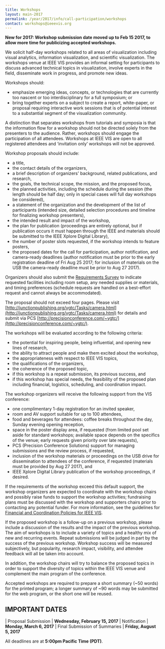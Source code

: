 ```yaml
---
title: Workshops
layout: main-2017
permalink: /year/2017/info/call-participation/workshops
contact: workshops@ieeevis.org
---
```


**New for 2017: Workshop submission date moved up to Feb 15 2017, to allow more time for publicizing accepted workshops.**

We solicit half-day workshops related to all areas of visualization including visual analytics, information visualization, and scientific visualization. The workshops venue at IEEE VIS provides an informal setting for participants to discuss advanced technical topics in visualization, involve experts in the field, disseminate work in progress, and promote new ideas.

Workshops should:

* emphasize emerging ideas, concepts, or technologies that are currently too nascent or too interdisciplinary for a full symposium; or
* bring together experts on a subject to create a report, white-paper, or proposal requiring interactive work sessions that is of potential interest to a substantial segment of the visualization community.

A distinction that separates workshops from tutorials and symposia is that the information flow for a workshop should not be directed solely from the presenters to the audience. Rather, workshops should engage the participation of all attendees. Workshops at IEEE VIS are open to all registered attendees and ‘invitation only’ workshops will not be approved.

Workshop proposals should include:

* a title,
* the contact details of the organizers,
* a brief description of organizers' background, related publications, and research,
* the goals, the technical scope, the mission, and the proposed focus,
* the planned activities, including the schedule during the session (the length should be half day; only in special cases will full day workshops be considered),
* a statement of the organization and the development of the list of participants (intended size, detailed selection procedures and timeline for finalizing workshop presenters),
* the intended result and impact of the workshop,
* the plan for publication (proceedings are entirely optional, but if publication occurs it must happen through the IEEE and materials should be submitted to the IEEE Xplore Digital Library),
* the number of poster slots requested, if the workshop intends to feature posters,
* the proposed dates for the call for participation, author notification, and camera-ready deadlines (author notification must be prior to the early registration deadline of Fri Aug 25 2017; for inclusion of materials on the USB the camera-ready deadline must be prior to Aug 27 2017).

Organizers should also submit the [Requirements Survey](https://docs.google.com/forms/d/e/1FAIpQLScUeP2GAReaVw-MPM14DuEBAU5gZEE4MSU7uDVy1-9OSUcZpQ/viewform?c=0&w=1) to indicate requested facilities including room setup, any needed supplies or materials, and timing preferences (schedule requests are handled on a best-effort request and cannot always be accommodated).

The proposal should not exceed four pages. Please visit
[http://junctionpublishing.org/vgtc/Tasks/camera.html](http://junctionpublishing.org/vgtc/Tasks/camera.html)
for details and submit via PCS
[http://precisionconference.com/~vgtc/](http://precisionconference.com/~vgtc/).

The workshops will be evaluated according to the following criteria:

* the potential for inspiring people, being influential, and opening new lines of research,
* the ability to attract people and make them excited about the workshop,
* the appropriateness with respect to IEEE VIS topics,
* the qualifications of the organizers,
* the coherence of the proposed topic, 
* if this workshop is a repeat submission, its previous success, and
* if this workshop has special needs, the feasibility of the proposed plan including financial, logistics, scheduling, and coordination impact.

The workshop organizers will receive the following support from the VIS conference:

* one complimentary 1-day registration for an invited speaker,
* room and AV support suitable for up to 100 attendees,
* food and beverages for attendees: coffee breaks throughout the day, Sunday evening opening reception,
* space in the poster display area, if requested (from limited pool set aside for standard workshops; available space depends on the specifics of the venue; early requests given priority over late requests),  
* PCS (Precision Conference Solutions) support for managing submissions and the review process, if requested,
* inclusion of the workshop materials or proceedings on the USB drive for dissemination to attendees of the conference, if requested (materials must be provided by Aug 27 2017), and 
* IEEE Xplore Digital Library publication of the workshop proceedings, if desired.

If the requirements of the workshop exceed this default support, the workshop organizers are expected to coordinate with the workshop chairs and possibly raise funds to support the workshop activities; fundraising plans must be discussed with the workshop and supporters chairs prior to contacting any potential funder. For more information, see the guidelines for
[Financial and Coordination Policies for IEEE VIS](https://docs.google.com/document/d/1kp6q93hpP6m0v2gJyqZwRd46nf2baR6q9Dxd39Pkb7Q/edit?usp=sharing).

If the proposed workshop is a follow-up on a previous workshop, please include a discussion of the results and the impact of the previous workshop. The aim of workshops is to include a variety of topics and a healthy mix of new and recurring events.  Repeat submissions will be judged in part by the success of the previous workshop. Workshop success will be measured subjectively, but popularity, research impact, visibility, and attendee feedback will all be taken into account.

In addition, the workshop chairs will try to balance the proposed topics in order to support the diversity of topics within the IEEE VIS venue and complement the main program of the conference.

Accepted workshops are required to prepare a short summary (~50 words) for the printed program; a longer summary of ~90 words may be submitted for the web program, or the short one will be reused.

## IMPORTANT DATES

| Proposal Submission               | **Wednesday, February 15, 2017**
| Notification                      | **Monday, March 6, 2017**
| Final Submission of Summaries	    | **Friday, August 5, 2017**

All deadlines are at **5:00pm Pacific Time (PDT)**.
